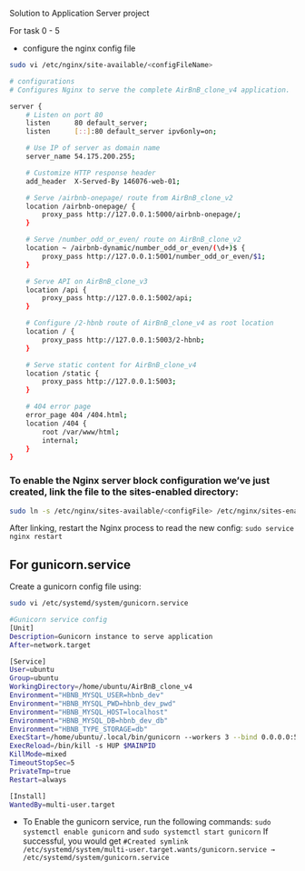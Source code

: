 Solution to Application Server project

For task 0 - 5
- configure the nginx config file
```bash
sudo vi /etc/nginx/site-available/<configFileName>
```

```bash
# configurations
# Configures Nginx to serve the complete AirBnB_clone_v4 application.

server {
    # Listen on port 80
    listen      80 default_server;
    listen      [::]:80 default_server ipv6only=on;

    # Use IP of server as domain name
    server_name 54.175.200.255;

    # Customize HTTP response header
    add_header  X-Served-By 146076-web-01;

    # Serve /airbnb-onepage/ route from AirBnB_clone_v2
    location /airbnb-onepage/ {
        proxy_pass http://127.0.0.1:5000/airbnb-onepage/;
    }

    # Serve /number_odd_or_even/ route on AirBnB_clone_v2
    location ~ /airbnb-dynamic/number_odd_or_even/(\d+)$ {
        proxy_pass http://127.0.0.1:5001/number_odd_or_even/$1;
    }

    # Serve API on AirBnB_clone_v3
    location /api {
        proxy_pass http://127.0.0.1:5002/api;
    }

    # Configure /2-hbnb route of AirBnB_clone_v4 as root location
    location / {
        proxy_pass http://127.0.0.1:5003/2-hbnb;
    }

    # Serve static content for AirBnB_clone_v4
    location /static {
        proxy_pass http://127.0.0.1:5003;
    }

    # 404 error page
    error_page 404 /404.html;
    location /404 {
        root /var/www/html;
        internal;
    }
}
```

### To enable the Nginx server block configuration we’ve just created, link the file to the sites-enabled directory:
```bash
sudo ln -s /etc/nginx/sites-available/<configFile> /etc/nginx/sites-enabled/default
```
After linking, restart the Nginx process to read the new config:
```sudo service nginx restart```

## For gunicorn.service
Create a gunicorn config file using:

```bash
sudo vi /etc/systemd/system/gunicorn.service
```

```bash 
#Gunicorn service config
[Unit]
Description=Gunicorn instance to serve application
After=network.target

[Service]
User=ubuntu
Group=ubuntu
WorkingDirectory=/home/ubuntu/AirBnB_clone_v4
Environment="HBNB_MYSQL_USER=hbnb_dev"
Environment="HBNB_MYSQL_PWD=hbnb_dev_pwd"
Environment="HBNB_MYSQL_HOST=localhost"
Environment="HBNB_MYSQL_DB=hbnb_dev_db"
Environment="HBNB_TYPE_STORAGE=db"
ExecStart=/home/ubuntu/.local/bin/gunicorn --workers 3 --bind 0.0.0.0:5003 --error-logfile /tmp/airbnb-error.log --access-logfile /tmp/airbnb-access.log  web_dynamic.2-hbnb:app
ExecReload=/bin/kill -s HUP $MAINPID
KillMode=mixed
TimeoutStopSec=5
PrivateTmp=true
Restart=always

[Install]
WantedBy=multi-user.target
```
- To Enable the gunicorn service, run the following commands:
```sudo systemctl enable gunicorn``` and ```sudo systemctl start gunicorn``` 
If successful, you would get `#Created symlink /etc/systemd/system/multi-user.target.wants/gunicorn.service → /etc/systemd/system/gunicorn.service`

